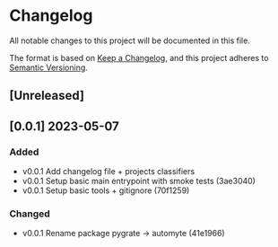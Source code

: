 # Changelog

All notable changes to this project will be documented in this file.

The format is based on [Keep a Changelog](https://keepachangelog.com/en/1.1.0/),
and this project adheres to [Semantic Versioning](https://semver.org/spec/v2.0.0.html).

## [Unreleased]

## [0.0.1] 2023-05-07

### Added

- v0.0.1 Add changelog file + projects classifiers
- v0.0.1 Setup basic main entrypoint with smoke tests (3ae3040)
- v0.0.1 Setup basic tools + gitignore (70f1259)

### Changed

- v0.0.1 Rename package pygrate -> automyte (41e1966)
